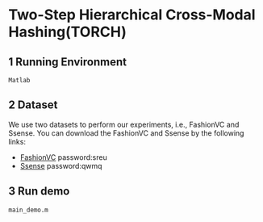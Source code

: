 # Two-Step Hierarchical Cross-Modal Hashing(TORCH)
## 1 Running Environment
    Matlab
## 2 Dataset
We use two datasets to perform our experiments, i.e., FashionVC and Ssense. You can download the FashionVC and Ssense by the following links:
* [FashionVC](https://pan.baidu.com/s/1VZwdU8MhWkvVmpMjrFJktw) password:sreu
* [Ssense](https://pan.baidu.com/s/1RZsSZY5pY2GSAQEu5ciqAw)  password:qwmq
## 3 Run demo
    main_demo.m
